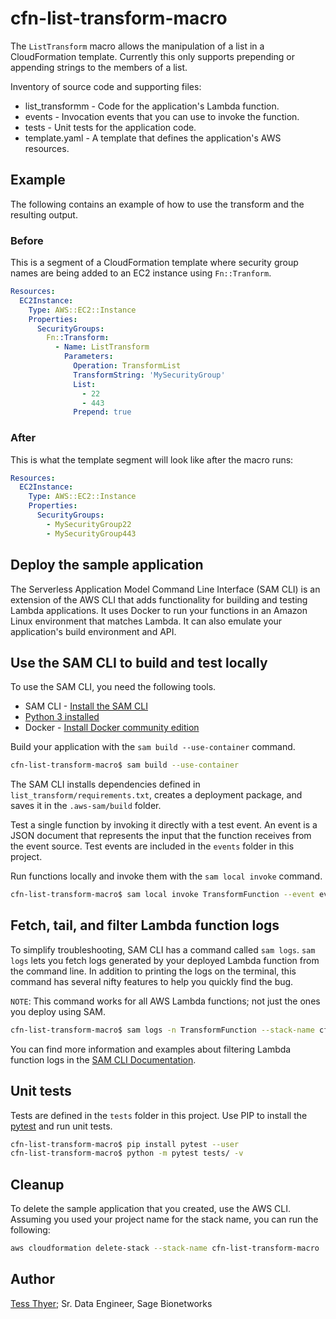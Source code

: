 # cfn-list-transform-macro

The `ListTransform` macro allows the manipulation of a list in a CloudFormation
template. Currently this only supports prepending or appending strings to the
members of a list.

Inventory of source code and supporting files:

- list_transformm - Code for the application's Lambda function.
- events - Invocation events that you can use to invoke the function.
- tests - Unit tests for the application code.
- template.yaml - A template that defines the application's AWS resources.

## Example
The following contains an example of how to use the transform and the resulting
output.

### Before
This is a segment of a CloudFormation template where security group names are
being added to an EC2 instance using `Fn::Tranform`.

```yaml
Resources:
  EC2Instance:
    Type: AWS::EC2::Instance
    Properties:
      SecurityGroups:
        Fn::Transform:
          - Name: ListTransform
            Parameters:
              Operation: TransformList
              TransformString: 'MySecurityGroup'
              List:
                - 22
                - 443
              Prepend: true
```

### After
This is what the template segment will look like after the macro runs:

```yaml
Resources:
  EC2Instance:
    Type: AWS::EC2::Instance
    Properties:
      SecurityGroups:
        - MySecurityGroup22
        - MySecurityGroup443
```

## Deploy the sample application

The Serverless Application Model Command Line Interface (SAM CLI) is an extension of the AWS CLI that adds functionality for building and testing Lambda applications. It uses Docker to run your functions in an Amazon Linux environment that matches Lambda. It can also emulate your application's build environment and API.

## Use the SAM CLI to build and test locally

To use the SAM CLI, you need the following tools.

* SAM CLI - [Install the SAM CLI](https://docs.aws.amazon.com/serverless-application-model/latest/developerguide/serverless-sam-cli-install.html)
* [Python 3 installed](https://www.python.org/downloads/)
* Docker - [Install Docker community edition](https://hub.docker.com/search/?type=edition&offering=community)

Build your application with the `sam build --use-container` command.

```bash
cfn-list-transform-macro$ sam build --use-container
```

The SAM CLI installs dependencies defined in `list_transform/requirements.txt`, creates a deployment package, and saves it in the `.aws-sam/build` folder.

Test a single function by invoking it directly with a test event. An event is a JSON document that represents the input that the function receives from the event source. Test events are included in the `events` folder in this project.

Run functions locally and invoke them with the `sam local invoke` command.

```bash
cfn-list-transform-macro$ sam local invoke TransformFunction --event events/list_transform_no_prepend.json
```

## Fetch, tail, and filter Lambda function logs

To simplify troubleshooting, SAM CLI has a command called `sam logs`. `sam logs` lets you fetch logs generated by your deployed Lambda function from the command line. In addition to printing the logs on the terminal, this command has several nifty features to help you quickly find the bug.

`NOTE`: This command works for all AWS Lambda functions; not just the ones you deploy using SAM.

```bash
cfn-list-transform-macro$ sam logs -n TransformFunction --stack-name cfn-list-transform-macro --tail
```

You can find more information and examples about filtering Lambda function logs in the [SAM CLI Documentation](https://docs.aws.amazon.com/serverless-application-model/latest/developerguide/serverless-sam-cli-logging.html).

## Unit tests

Tests are defined in the `tests` folder in this project. Use PIP to install the [pytest](https://docs.pytest.org/en/latest/) and run unit tests.

```bash
cfn-list-transform-macro$ pip install pytest --user
cfn-list-transform-macro$ python -m pytest tests/ -v
```

## Cleanup

To delete the sample application that you created, use the AWS CLI. Assuming you used your project name for the stack name, you can run the following:

```bash
aws cloudformation delete-stack --stack-name cfn-list-transform-macro
```

## Author

[Tess Thyer](https://github.com/tthyer); Sr. Data Engineer, Sage Bionetworks
